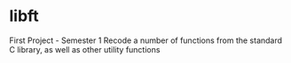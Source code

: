 # libft
First Project - Semester 1
Recode a number of functions from the standard C library, as well as other utility functions

